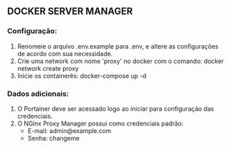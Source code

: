 <h2>DOCKER SERVER MANAGER</h2>

<h3>Configuração:</h3>
<ol>
    <li>Renomeie o arquivo .env.example para .env, e altere as configurações de acordo com sua necessidade.</li>
    <li>Crie uma network com nome 'proxy' no docker com o comando: docker network create proxy</li>
    <li>Inicie os containerês: docker-compose up -d</li>
</ol>
<h3>Dados adicionais:</h3>
<ol>
    <li>O Portainer deve ser acessado logo ao iniciar para configuração das credenciais.</li>
    <li>O NGinx Proxy Manager possui como credenciais padrão:
        <ul>
            <li>E-mail: admin@example.com</li>
            <li>Senha: changeme</li>
        </ul>
    </li>
    
